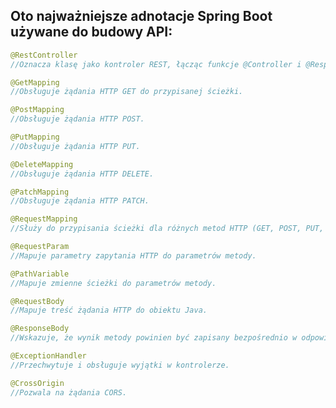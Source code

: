 ## Oto najważniejsze adnotacje Spring Boot używane do budowy API:

```java
@RestController
//Oznacza klasę jako kontroler REST, łącząc funkcje @Controller i @ResponseBody.
```

```java
@GetMapping
//Obsługuje żądania HTTP GET do przypisanej ścieżki.
```

```java
@PostMapping
//Obsługuje żądania HTTP POST.
```
```java
@PutMapping
//Obsługuje żądania HTTP PUT.
```

```java
@DeleteMapping
//Obsługuje żądania HTTP DELETE.
```

```java
@PatchMapping
//Obsługuje żądania HTTP PATCH.
```

```java
@RequestMapping
//Służy do przypisania ścieżki dla różnych metod HTTP (GET, POST, PUT, DELETE).
```

```java
@RequestParam
//Mapuje parametry zapytania HTTP do parametrów metody.
```

```java
@PathVariable
//Mapuje zmienne ścieżki do parametrów metody.
```

```java
@RequestBody
//Mapuje treść żądania HTTP do obiektu Java.
```

```java
@ResponseBody
//Wskazuje, że wynik metody powinien być zapisany bezpośrednio w odpowiedzi HTTP.
```

```java
@ExceptionHandler
//Przechwytuje i obsługuje wyjątki w kontrolerze.
```

```java
@CrossOrigin
//Pozwala na żądania CORS.
```
